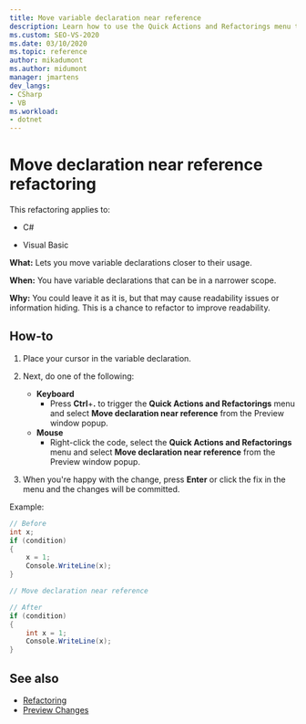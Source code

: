 ```yaml
---
title: Move variable declaration near reference
description: Learn how to use the Quick Actions and Refactorings menu to move variable declarations closer to their usage.
ms.custom: SEO-VS-2020
ms.date: 03/10/2020
ms.topic: reference
author: mikadumont
ms.author: midumont
manager: jmartens
dev_langs:
- CSharp
- VB
ms.workload:
- dotnet
---
```

# Move declaration near reference refactoring

This refactoring applies to:

- C#

- Visual Basic

**What:** Lets you move variable declarations closer to their usage.

**When:** You have variable declarations that can be in a narrower scope.

**Why:** You could leave it as it is, but that may cause readability issues or information hiding. This is a chance to refactor to improve readability.

## How-to

1. Place your cursor in the variable declaration.

1. Next, do one of the following:

   - **Keyboard**
      - Press **Ctrl**+**.** to trigger the **Quick Actions and Refactorings** menu and select **Move declaration near reference** from the Preview window popup.
   - **Mouse**
      - Right-click the code, select the **Quick Actions and Refactorings** menu and select **Move declaration near reference** from the Preview window popup.

1. When you're happy with the change, press **Enter** or click the fix in the menu and the changes will be committed.

Example:

```csharp
// Before
int x;
if (condition)
{
    x = 1;
    Console.WriteLine(x);
}

// Move declaration near reference

// After
if (condition)
{
    int x = 1;
    Console.WriteLine(x);
}
```

## See also

- [Refactoring](../refactoring-in-visual-studio.md)
- [Preview Changes](../../ide/preview-changes.md)
